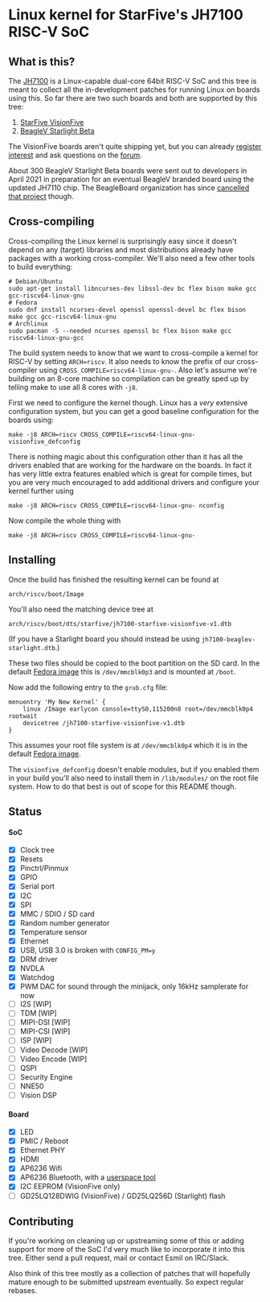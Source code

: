 # Linux kernel for StarFive's JH7100 RISC-V SoC

## What is this?

The [JH7100][soc] is a Linux-capable dual-core 64bit RISC-V SoC and this tree
is meant to collect all the in-development patches for running Linux on boards
using this. So far there are two such boards and both are supported by this tree:

1) [StarFive VisionFive][visionfive]
2) [BeagleV Starlight Beta][starlight]

The VisionFive boards aren't quite shipping yet, but you can already
[register interest][interest] and ask questions on the [forum][].

About 300 BeagleV Starlight Beta boards were sent out to developers in
April 2021 in preparation for an eventual BeagleV branded board using the
updated JH7110 chip. The BeagleBoard organization has since [cancelled that
project][beaglev] though.


[visionfive]: https://github.com/starfive-tech/VisionFive
[interest]: http://starfive.mikecrm.com/doQXj99
[forum]: https://forum.rvspace.org/c/visionfive/6
[starlight]: https://github.com/beagleboard/beaglev-starlight
[soc]: https://github.com/starfive-tech/JH7100_Docs
[beaglev]: https://beaglev.org/blog/2021-07-30-the-future-of-beaglev-community

## Cross-compiling

Cross-compiling the Linux kernel is surprisingly easy since it doesn't depend
on any (target) libraries and most distributions already have packages with a
working cross-compiler. We'll also need a few other tools to build everything:
```shell
# Debian/Ubuntu
sudo apt-get install libncurses-dev libssl-dev bc flex bison make gcc gcc-riscv64-linux-gnu
# Fedora
sudo dnf install ncurses-devel openssl openssl-devel bc flex bison make gcc gcc-riscv64-linux-gnu
# Archlinux
sudo pacman -S --needed ncurses openssl bc flex bison make gcc riscv64-linux-gnu-gcc
```

The build system needs to know that we want to cross-compile a kernel for
RISC-V by setting `ARCH=riscv`. It also needs to know the prefix of our
cross-compiler using `CROSS_COMPILE=riscv64-linux-gnu-`. Also let's assume
we're building on an 8-core machine so compilation can be greatly sped up by
telling make to use all 8 cores with `-j8`.

First we need to configure the kernel though. Linux has a *very* extensive
configuration system, but you can get a good baseline configuration for the
boards using:
```shell
make -j8 ARCH=riscv CROSS_COMPILE=riscv64-linux-gnu- visionfive_defconfig
```

There is nothing magic about this configuration other than it has all the
drivers enabled that are working for the hardware on the boards. In fact it has
very little extra features enabled which is great for compile times, but you
are very much encouraged to add additional drivers and configure your kernel
further using
```shell
make -j8 ARCH=riscv CROSS_COMPILE=riscv64-linux-gnu- nconfig
```

Now compile the whole thing with
```
make -j8 ARCH=riscv CROSS_COMPILE=riscv64-linux-gnu-
```


## Installing

Once the build has finished the resulting kernel can be found at
```shell
arch/riscv/boot/Image
```
You'll also need the matching device tree at
```shell
arch/riscv/boot/dts/starfive/jh7100-starfive-visionfive-v1.dtb
```
(If you have a Starlight board you should instead be using `jh7100-beaglev-starlight.dtb`.)

These two files should be copied to the boot partition on the SD card. In the
default [Fedora image][fedora] this is `/dev/mmcblk0p3` and is mounted at `/boot`.

Now add the following entry to the `grub.cfg` file:
```
menuentry 'My New Kernel' {
    linux /Image earlycon console=ttyS0,115200n8 root=/dev/mmcblk0p4 rootwait
    devicetree /jh7100-starfive-visionfive-v1.dtb
}
```

This assumes your root file system is at `/dev/mmcblk0p4` which it is in the
default [Fedora image][fedora].

The `visionfive_defconfig` doesn't enable modules, but if you enabled them in
your build you'll also need to install them in `/lib/modules/` on the root file
system. How to do that best is out of scope for this README though.

[fedora]: https://github.com/starfive-tech/Fedora_on_StarFive/

## Status

#### SoC

- [x] Clock tree
- [x] Resets
- [x] Pinctrl/Pinmux
- [x] GPIO
- [x] Serial port
- [x] I2C
- [x] SPI
- [x] MMC / SDIO / SD card
- [x] Random number generator
- [x] Temperature sensor
- [x] Ethernet
- [x] USB, USB 3.0 is broken with `CONFIG_PM=y`
- [x] DRM driver
- [x] NVDLA
- [x] Watchdog
- [x] PWM DAC for sound through the minijack, only 16kHz samplerate for now
- [ ] I2S [WIP]
- [ ] TDM [WIP]
- [ ] MIPI-DSI [WIP]
- [ ] MIPI-CSI [WIP]
- [ ] ISP [WIP]
- [ ] Video Decode [WIP]
- [ ] Video Encode [WIP]
- [ ] QSPI
- [ ] Security Engine
- [ ] NNE50
- [ ] Vision DSP

#### Board

- [x] LED
- [x] PMIC / Reboot
- [x] Ethernet PHY
- [x] HDMI
- [x] AP6236 Wifi
- [x] AP6236 Bluetooth, with a [userspace tool][patchram]
- [x] I2C EEPROM (VisionFive only)
- [ ] GD25LQ128DWIG (VisionFive) / GD25LQ256D (Starlight) flash

[patchram]: https://github.com/AsteroidOS/brcm-patchram-plus

## Contributing

If you're working on cleaning up or upstreaming some of this or adding support
for more of the SoC I'd very much like to incorporate it into this tree. Either
send a pull request, mail or contact Esmil on IRC/Slack.

Also think of this tree mostly as a collection of patches that will hopefully
mature enough to be submitted upstream eventually. So expect regular rebases.
